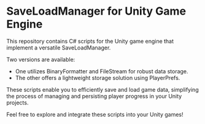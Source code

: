 # SaveLoadManager for Unity Game Engine

This repository contains C# scripts for the Unity game engine that implement a versatile SaveLoadManager.

Two versions are available:

- One utilizes BinaryFormatter and FileStream for robust data storage.
- The other offers a lightweight storage solution using PlayerPrefs.

These scripts enable you to efficiently save and load game data, simplifying the process of managing and persisting player progress in your Unity projects.

Feel free to explore and integrate these scripts into your Unity games!
